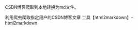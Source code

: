 CSDN博客爬取到本地转换为md文件。

利用爬虫爬取指定用户的CSDN博客文章
工具【html2markdown】-[html2markdown](https://github.com/pnikosis/jHTML2Md)
